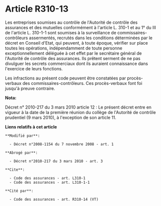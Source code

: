 # Article R310-13

Les entreprises soumises au contrôle de l'Autorité de contrôle des assurances et des mutuelles conformément à l'article L.
310-1 et au 1° du III de l'article L. 310-1-1 sont soumises à la surveillance de commissaires-contrôleurs assermentés,
recrutés dans les conditions déterminées par le décret en Conseil d'Etat, qui peuvent, à toute époque, vérifier sur place
toutes les opérations, indépendamment de toute personne exceptionnellement déléguée à cet effet par le secrétaire général de
l'Autorité de contrôle des assurances. Ils prêtent serment de ne pas divulguer les secrets commerciaux dont ils auraient
connaissance dans l'exercice de leurs fonctions. 

Les infractions au présent code peuvent être constatées par procès-verbaux des commissaires-contrôleurs. Ces procès-verbaux
font foi jusqu'à preuve contraire.

**Nota:**

Décret n° 2010-217 du 3 mars 2010 article 12 : Le présent décret entre en vigueur à la date de la première réunion du collège
de l'Autorité de contrôle prudentiel (9 mars 2010), à l'exception de son article 11.

**Liens relatifs à cet article**

	**Modifié par**:

	  - Décret n°2008-1154 du 7 novembre 2008 - art. 1

	**Abrogé par**:

	  - Décret n°2010-217 du 3 mars 2010 - art. 3

	**Cite**:

	  - Code des assurances - art. L310-1
	  - Code des assurances - art. L310-1-1

	**Cité par**:

	  - Code des assurances - art. R310-14 (VT)
